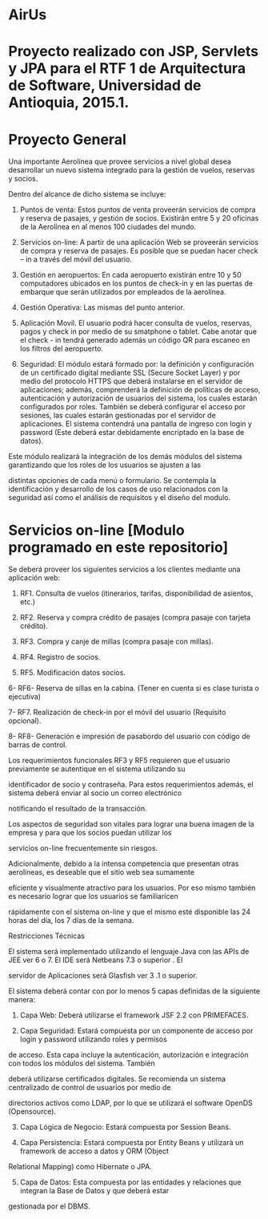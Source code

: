 # AirUs
# Proyecto realizado con JSP, Servlets y JPA para el RTF 1 de Arquitectura de Software, Universidad de Antioquia, 2015.1.

# Proyecto General

Una importante Aerolínea que provee servicios a nivel global desea desarrollar un nuevo sistema integrado para la gestión de vuelos, reservas y socios.

Dentro del alcance de dicho sistema se incluye: 

1. Puntos de venta: Estos puntos de venta proveerán servicios de compra y reserva de pasajes, y gestión de socios. Existirán entre 5 y 20 oficinas de la Aerolínea en al menos 100 ciudades del mundo.

2. Servicios on-line: A partir de una aplicación Web se proveerán servicios de compra y reserva de pasajes. Es posible que se puedan hacer check – in a través del móvil del usuario.

3. Gestión en aeropuertos: En cada aeropuerto existirán entre 10 y 50 computadores ubicados en los puntos de check-in y en las puertas de embarque que serán utilizados por empleados de la aerolínea.

4. Gestión Operativa: Las mismas del punto anterior.

5.  Aplicación Movil.  El usuario podrá hacer consulta de vuelos, reservas, pagos y check in por medio de su smatphone o tablet. Cabe anotar que el check -  in tendrá generado además un código QR para escaneo en los filtros del aeropuerto. 

6. Seguridad: El módulo estará formado por: la definición y configuración de un certificado digital mediante SSL (Secure Socket Layer) y por medio del protocolo HTTPS que deberá instalarse en el servidor de aplicaciones; además, comprenderá la definición de políticas de acceso, autenticación y autorización de usuarios del sistema, los cuales estarán configurados por roles. También se deberá configurar el acceso por sesiones, las cuales estarán gestionadas por el servidor de aplicaciones. El sistema contendrá una pantalla de ingreso con login y password (Este deberá estar debidamente encriptado en la base de datos). 

Este módulo realizará la integración de los demás módulos del sistema garantizando que los roles de los usuarios se ajusten a las 

distintas opciones de cada menú o formulario. Se contempla la identificación y desarrollo de los casos de uso relacionados con la seguridad así como el análisis de requisitos y el diseño del modulo.

# Servicios on-line [Modulo programado en este repositorio]

Se deberá proveer los siguientes servicios a los clientes mediante una aplicación web: 

1. RF1. Consulta de vuelos (itinerarios, tarifas, disponibilidad de asientos, etc.) 

2. RF2. Reserva y compra crédito de pasajes (compra pasaje con tarjeta crédito). 

3. RF3. Compra y canje de millas (compra pasaje con millas). 

4. RF4. Registro de socios. 

5. RF5. Modificación datos socios. 

6- RF6- Reserva de sillas en la cabina. (Tener en cuenta si es clase turista o ejecutiva)

7- RF7. Realización de check-in por el móvil del usuario (Requisito opcional).

8- RF8- Generación e impresión de pasabordo del usuario con código de barras de control. 

Los requerimientos funcionales RF3 y RF5 requieren que el usuario previamente se autentique en el sistema utilizando su 

identificador de socio y contraseña. Para estos requerimientos además, el sistema deberá enviar al socio un correo electrónico 

notificando el resultado de la transacción. 

Los aspectos de seguridad son vitales para lograr una buena imagen de la empresa y para que los socios puedan utilizar los 

servicios on-line frecuentemente sin riesgos. 

Adicionalmente, debido a la intensa competencia que presentan otras aerolíneas, es deseable que el sitio web sea sumamente 

eficiente y visualmente atractivo para los usuarios. Por eso mismo también es necesario lograr que los usuarios se familiaricen 

rápidamente con el sistema on-line y que el mismo esté disponible las 24 horas del día, los 7 días de la semana.

Restricciones Técnicas

El sistema será implementado utilizando el lenguaje Java con las APIs de JEE ver 6 o 7. El IDE será Netbeans 7.3 o superior . El 

servidor de Aplicaciones será Glasfish ver 3 .1  o superior. 

El sistema deberá contar con por lo menos 5 capas definidas de la siguiente manera:

1. Capa Web: Deberá utilizarse el framework JSF 2.2 con PRIMEFACES. 

2. Capa Seguridad: Estará compuesta por un componente de acceso por login y password utilizando roles y permisos 

de acceso. Esta capa incluye la autenticación, autorización e integración con todos los módulos del sistema. También 

deberá utilizarse certificados digitales. Se recomienda un sistema centralizado de control de usuarios por medio de 

directorios activos como LDAP, por lo que se utilizará el software OpenDS (Opensource). 

3. Capa Lógica de Negocio: Estará compuesta por Session Beans. 

4. Capa Persistencia: Estará compuesta por Entity Beans y utilizarà un framework de acceso a datos y ORM (Object 

Relational Mapping) como Hibernate o JPA.

5. Capa de Datos: Esta compuesta por las entidades y relaciones que integran  la Base de Datos y que deberá estar 

gestionada por el DBMS.
